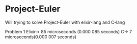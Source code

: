 # Project-Euler
Will trying to solve Project-Euler with elixir-lang and C-lang

Problem 1 
Elixir-> 85 microseconds (0.000 085 seconds)
C->  7 microseconds(0.000 007 seconds)
